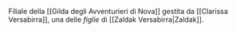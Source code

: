 Filiale della [[Gilda degli Avventurieri di Nova]] gestita da [[Clarissa Versabirra]], una delle *figlie* di [[Zaldak Versabirra|Zaldak]]. 
